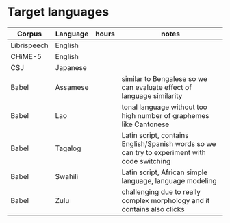 # Target languages

| Corpus      | Language | hours | notes                                                                                        |
|-------------|----------|-------|----------------------------------------------------------------------------------------------|
| Librispeech | English  |       |                                                                                              |
| CHiME-5     | English  |       |                                                                                              |
| CSJ         | Japanese |       |                                                                                              |
| Babel       | Assamese |       | similar to Bengalese so we can evaluate effect of language similarity                        |
| Babel       | Lao      |       | tonal language without too high number of graphemes like Cantonese                           |
| Babel       | Tagalog  |       | Latin script, contains English/Spanish words so we can try to experiment with code switching |
| Babel       | Swahili  |       | Latin script, African simple language, language modeling                                     |
| Babel       | Zulu     |       | challenging due to really complex morphology and it contains also clicks                     |